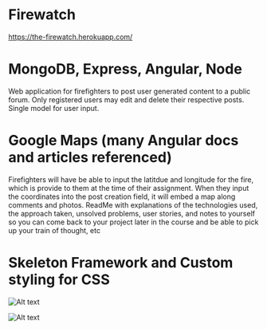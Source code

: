 # Firewatch
https://the-firewatch.herokuapp.com/

# MongoDB, Express, Angular, Node
Web application for firefighters to post user generated content to a public forum. Only registered users may edit and delete their respective posts. Single model for user input. 

# Google Maps (many Angular docs and articles referenced)
Firefighters will have be able to input the latitdue and longitude for the fire, which is provide to them at the time of their assignment. When they input the coordinates into the post creation field, it will embed a map along comments and photos. 
ReadMe with explanations of the technologies used, the approach taken, unsolved problems, user stories, and notes to yourself so you can come back to your project later in the course and be able to pick up your train of thought, etc

# Skeleton Framework and Custom styling for CSS

![Alt text](https://user-images.githubusercontent.com/7662760/63144865-d545a400-bfa9-11e9-8fba-683ba3c95ed2.png)

![Alt text](https://user-images.githubusercontent.com/7662760/63144864-d4147700-bfa9-11e9-84bd-748218e2dbb2.png)

